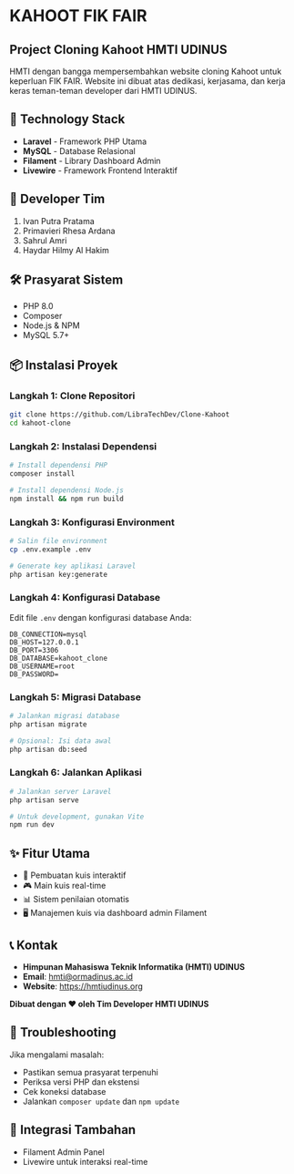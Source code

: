 # KAHOOT FIK FAIR
## Project Cloning Kahoot HMTI UDINUS

HMTI dengan bangga mempersembahkan website cloning Kahoot untuk keperluan FIK FAIR. Website ini dibuat atas dedikasi, kerjasama, dan kerja keras teman-teman developer dari HMTI UDINUS.

## 🚀 Technology Stack
- **Laravel** - Framework PHP Utama
- **MySQL** - Database Relasional
- **Filament** - Library Dashboard Admin
- **Livewire** - Framework Frontend Interaktif

## 👥 Developer Tim
1. Ivan Putra Pratama 
2. Primavieri Rhesa Ardana 
3. Sahrul Amri
4. Haydar Hilmy Al Hakim

## 🛠 Prasyarat Sistem
- PHP 8.0
- Composer
- Node.js & NPM
- MySQL 5.7+

## 📦 Instalasi Proyek

### Langkah 1: Clone Repositori
```bash
git clone https://github.com/LibraTechDev/Clone-Kahoot
cd kahoot-clone
```

### Langkah 2: Instalasi Dependensi
```bash
# Install dependensi PHP
composer install

# Install dependensi Node.js
npm install && npm run build
```

### Langkah 3: Konfigurasi Environment
```bash
# Salin file environment
cp .env.example .env

# Generate key aplikasi Laravel
php artisan key:generate
```

### Langkah 4: Konfigurasi Database
Edit file `.env` dengan konfigurasi database Anda:
```env
DB_CONNECTION=mysql
DB_HOST=127.0.0.1
DB_PORT=3306
DB_DATABASE=kahoot_clone
DB_USERNAME=root
DB_PASSWORD=
```

### Langkah 5: Migrasi Database
```bash
# Jalankan migrasi database
php artisan migrate

# Opsional: Isi data awal
php artisan db:seed
```

### Langkah 6: Jalankan Aplikasi
```bash
# Jalankan server Laravel
php artisan serve

# Untuk development, gunakan Vite
npm run dev
```

## ✨ Fitur Utama
- 📝 Pembuatan kuis interaktif
- 🎮 Main kuis real-time
- 📊 Sistem penilaian otomatis
- 🖥️ Manajemen kuis via dashboard admin Filament


## 📞 Kontak
- **Himpunan Mahasiswa Teknik Informatika (HMTI) UDINUS**
- **Email**: hmti@ormadinus.ac.id
- **Website**: https://hmtiudinus.org

**Dibuat dengan ❤️ oleh Tim Developer HMTI UDINUS**

## 🔧 Troubleshooting
Jika mengalami masalah:
- Pastikan semua prasyarat terpenuhi
- Periksa versi PHP dan ekstensi
- Cek koneksi database
- Jalankan `composer update` dan `npm update`

## 📡 Integrasi Tambahan
- Filament Admin Panel
- Livewire untuk interaksi real-time

